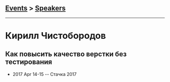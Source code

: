 ## [Events](../README.md) > [Speakers](../speakers.md)
---

# Кирилл Чистобородов

## Как повысить качество верстки без тестирования
- 2017 Apr 14-15 -- Стачка 2017    
